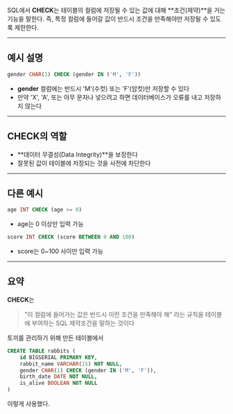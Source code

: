 SQL에서 **CHECK**는 테이블의 컬럼에 저장될 수 있는 값에 대해 **조건(제약)**을 거는 기능을 말한다. 
즉, 특정 컬럼에 들어갈 값이 반드시 조건을 만족해야만 저장될 수 있도록 제한한다.

---

## 예시 설명

```sql
gender CHAR(1) CHECK (gender IN ('M', 'F'))
```

- **gender** 컬럼에는 반드시 'M'(수컷) 또는 'F'(암컷)만 저장할 수 있다
- 만약 'X', 'A', 또는 아무 문자나 넣으려고 하면 데이터베이스가 오류를 내고 저장하지 않는다

---

## CHECK의 역할

- **데이터 무결성(Data Integrity)**을 보장한다
- 잘못된 값이 테이블에 저장되는 것을 사전에 차단한다

---

## 다른 예시

```sql
age INT CHECK (age >= 0)
```

- age는 0 이상만 입력 가능



```sql
score INT CHECK (score BETWEEN 0 AND 100)
```

- score는 0~100 사이만 입력 가능


---

## 요약

**CHECK**는

> "이 컬럼에 들어가는 값은 반드시 이런 조건을 만족해야 해" 
> 라는 규칙을 테이블에 부여하는 SQL 제약조건을 말하는 것이다



토끼를 관리하기 위해 만든 테이블에서

```sql
CREATE TABLE rabbits (  
    id BIGSERIAL PRIMARY KEY,  
    rabbit_name VARCHAR(15) NOT NULL,  
    gender CHAR(1) CHECK (gender IN ('M', 'F')),  
    birth_date DATE NOT NULL,  
    is_alive BOOLEAN NOT NULL  
)
```

이렇게 사용했다.
